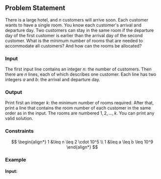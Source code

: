 ## Problem Statement

There is a large hotel, and $n$ customers will arrive soon. Each customer wants to have a single room.
You know each customer's arrival and departure day. Two customers can stay in the same room if the departure day of the first customer is earlier than the arrival day of the second customer.
What is the minimum number of rooms that are needed to accommodate all customers? And how can the rooms be allocated?

### Input
The first input line contains an integer $n$: the number of customers.
Then there are $n$ lines, each of which describes one customer. Each line has two integers $a$ and $b$: the arrival and departure day.

### Output
Print first an integer $k$: the minimum number of rooms required.
After that, print a line that contains the room number of each customer in the same order as in the input. The rooms are numbered $1, 2, \ldots, k$. You can print any valid solution.

### Constraints
$$
\begin{align*}
1 &\leq n \leq 2 \cdot 10^5 \\
1 &\leq a \leq b \leq 10^9
\end{align*}
$$

### Example

#### Input:
